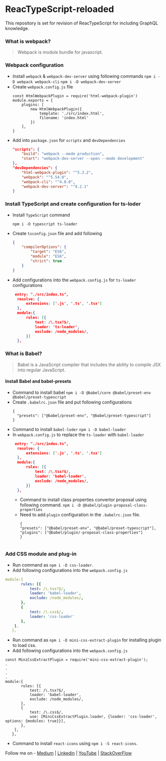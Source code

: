 # ReacTypeScript-reloaded
This repository is set for revision of ReacTypeScript for including GraphQL knowledge.

### What is webpack?
> Webpack is module bundle for javascript.
### Webpack configuration
- Install `webpack` & `webpack-dev-server` using following commands
  `npm i -D webpack webpack-cli`
  `npm i -D webpack-dev-server`
- Create `webpack.config.js` file
    ```node
    const HtmlWebpackPlugin = require('html-webpack-plugin')
    module.exports = {
        plugins: [
            new HtmlWebpackPlugin({
                template: './src/index.html',
                filename: 'index.html'
            })
        ],
    }
    ```
- Add into `package.json` for `scripts` and `devDependencies`
    ```json
    "scripts": {
        "build": "webpack --mode production",
        "start": "webpack-dev-server --open --mode development"
    },
    "devDependencies": {
        "html-webpack-plugin": "^5.3.2",
        "webpack": "^5.54.0",
        "webpack-cli": "^4.8.0",
        "webpack-dev-server": "^4.2.1"
    }
    ```

### Install TypeScript and create configuration for ts-loder
- Install `TypeScript` command

    `npm i -D typescript ts-loader`

- Create `tsconfig.json` file and add following
    ```json
    {
        "compilerOptions": {
            "target": "ES6",
            "module": "ES6",
            "strict": true
        }
    }
    ```
- Add configurations into the `webpack.config.js` for `ts-loader` configurations
  ```json
   entry: "./src/index.ts",
    resolve: {
        extensions: ['.js', '.ts', '.tsx']
    },
    module:{
        rules: [{
            test: /\.tsx?$/,
            loader: 'ts-loader',
            exclude: /node_modules/,
        }]
    },
  ```
### What is Babel?
> Babel is a JavaScript compiler that includes the ability to compile JSX into regular JavaScript.
#### Install Babel and babel-presets
- Command to install babel `npm i -D @babel/core @babel/preset-env @babel/preset-typescript`
- Create `.babelrc.json` file and put following configurations
  ```
  { 
    "presets": ["@babel/preset-env", "@babel/preset-typescript"]
  }
  ```
- Command to install `babel-loder` `npm i -D babel-loader`
- In `webpack.config.js` to replace the `ts-loader` with `babel-loader`
  ```json
   entry: "./src/index.ts",
    resolve: {
        extensions: ['.js', '.ts', '.tsx']
    },
    module:{
        rules: [{
            test: /\.tsx?$/,
            loader: 'babel-loader',
            exclude: /node_modules/,
        }]
    },
  ```
  - Command to install class properties convertor proposal using following command.
    `npm i -D @babel/plugin-proposal-class-properties`
  - Need to add `plugin` configuration in the `.babelrc.json` file.
    ```node
    { 
    "presets": ["@babel/preset-env", "@babel/preset-typescript"],
    "plugins": ["@babel/plugin/-proposal-class-properties"]
    }
   ```
### Add CSS module and plug-in
 - Run command as `npm i -D css-loader`.
 - Add following configurations into the `webpack.config.js`
 ```yaml
 module:{
        rules: [{
            test: /\.tsx?$/,
            loader: 'babel-loader',
            exclude: /node_modules/,
        },
        {
            test: /\.css$/,
            loader: 'css-loader'
        },
     ],
    },
 ```
 - Run command as `npm i -D mini-css-extract-plugin` for installing plugin to load css.
 - Add following configurations into the `webpack.config.js`
 ```node
 const MiniCssExtractPlugin = require('mini-css-extract-plugin');
.
.
.
.
module:{
        rules: [{
            test: /\.tsx?$/,
            loader: 'babel-loader',
            exclude: /node_modules/,
        },
        {
            test: /\.css$/,
            use: [MiniCssExtractPlugin.loader, {loader: 'css-loader', options: {modules: true}}],
        },
     ],
    },
 ```
 - Command to install `react-icons` using `npm i -S react-icons`.

Follow me on - [Medium](https://saurabhshcs.medium.com) | [Linkedin](https://www.linkedin.com/in/saurabhshcs/) | [YouTube](https://www.youtube.com/channel/UCSQqjPw7_tfx1Ie4yYHbcxQ?pbjreload=102) | [StackOverFlow](https://stackoverflow.com/users/10719720/saurabhshcs?tab=profile)

